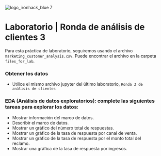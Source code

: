 ![logo_ironhack_blue 7](https://user-images.githubusercontent.com/23629340/40541063-a07a0a8a-601a-11e8-91b5-2f13e4e6b441.png)

# Laboratorio | Ronda de análisis de clientes 3

Para esta práctica de laboratorio, seguiremos usando el archivo `marketing_customer_analysis.csv`. Puede encontrar el archivo en la carpeta `files_for_lab`.

### Obtener los datos

- Utilice el mismo archivo jupyter del último laboratorio, `Ronda 3 de análisis de clientes`

### EDA (Análisis de datos exploratorios): complete las siguientes tareas para explorar los datos:

- Mostrar información del marco de datos.
- Describir el marco de datos.
- Mostrar un gráfico del número total de respuestas.
- Mostrar un gráfico de la tasa de respuesta por canal de venta.
- Mostrar un gráfico de la tasa de respuesta por el monto total del reclamo.
- Mostrar una gráfica de la tasa de respuesta por ingresos.